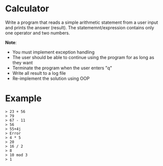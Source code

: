 # Calculator

Write a program that reads a simple arithmetic statement from a user input and prints the answer (result). The statememnt/expression contains only one operator and two numbers.

**Note**:

- You must implement exception handling
- The user should be able to continue using the program for as long as they want
- Terminate the program when the user enters "q"
- Write all result to a log file
- Re-implement the solution using OOP

# Example

```
> 23 + 56
> 79
> 67 - 11
> 56
> 55+4j
> Error
> 4 * 5
> 20
> 16 / 2
> 8
> 10 mod 3
> 1
```

